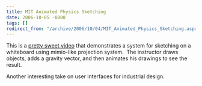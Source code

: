```yaml
---
title: MIT Animated Physics Sketching
date: 2006-10-05 -0800
tags: []
redirect_from: "/archive/2006/10/04/MIT_Animated_Physics_Sketching.aspx/"
---
```


This is a [pretty sweet
video](http://www.youtube.com/watch?v=NZNTgglPbUA&eurl= "MIT Sketching")
that demonstrates a system for sketching on a whiteboard using
mimio-like projection system.  The instructor draws objects, adds a
gravity vector, and then animates his drawings to see the result.

Another interesting take on user interfaces for industrial design.

